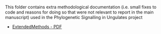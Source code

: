 This folder contains extra methodological documentation (i.e. small fixes to code and reasons for doing so that were not relevant to report in the main manuscript) used in the Phylogenetic Signalling in Ungulates project
- [ExtendedMethods - PDF](PDF)
